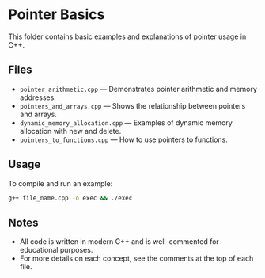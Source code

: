 # Pointer Basics

This folder contains basic examples and explanations of pointer usage in C++.

## Files

- `pointer_arithmetic.cpp` — Demonstrates pointer arithmetic and memory addresses.
- `pointers_and_arrays.cpp` — Shows the relationship between pointers and arrays.
- `dynamic_memory_allocation.cpp` — Examples of dynamic memory allocation with new and delete.
- `pointers_to_functions.cpp` — How to use pointers to functions.

## Usage

To compile and run an example:

```bash
g++ file_name.cpp -o exec && ./exec
```

## Notes

- All code is written in modern C++ and is well-commented for educational purposes.
- For more details on each concept, see the comments at the top of each file.

